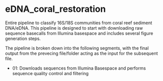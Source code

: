 # eDNA_coral_restoration

Entire pipeline to classify 16S/18S communities from coral reef sediment DNA/eDNA. This pipeline is designed to start with downloading raw sequence basecalls from Illumina basespace and includes several figure generation steps. 

The pipeline is broken down into the following segments, with the final output from the prevecing file/folder acting as the input for the subsequent file.

* 01: Downloads sequences from Illumina Basespace and performs sequence quality control and filtering


